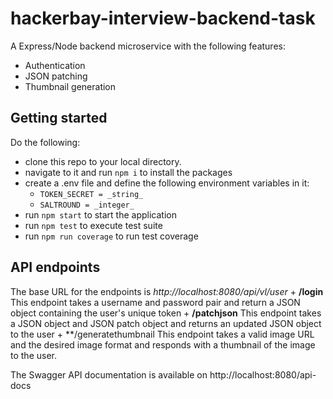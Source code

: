 #   hackerbay-interview-backend-task
A Express/Node backend microservice with the following features:

+   Authentication
+   JSON patching
+   Thumbnail generation

##  Getting started
Do the following: 
+   clone this repo to your local directory.
+   navigate to it and run `npm i` to install the packages
+   create a .env file and define the following environment variables in it:
    +   `TOKEN_SECRET = _string_`
    +   `SALTROUND = _integer_`
+   run `npm start` to start the application
+   run `npm test` to execute test suite
+   run `npm run coverage` to run test coverage

##  API endpoints
The base URL for the endpoints is *http://localhost:8080/api/vl/user*
    +   **/login**
        This endpoint takes a username and password pair and return a JSON object containing the user's unique token
    +   **/patchjson**
        This endpoint takes a JSON object and JSON patch object and returns an updated JSON object to the user
    +   **/generatethumbnail
        This endpoint takes a valid image URL and the desired image format and responds with a thumbnail of the image to the user.

The Swagger API documentation is available on http://localhost:8080/api-docs
